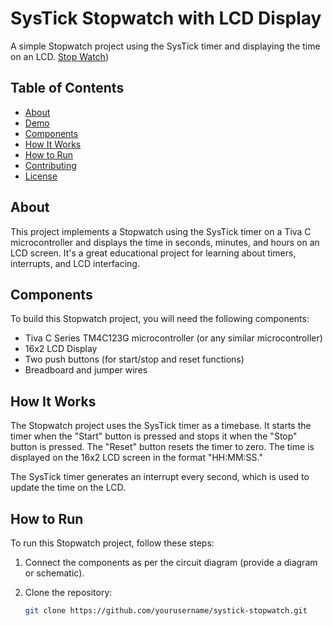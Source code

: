 # SysTick Stopwatch with LCD Display

A simple Stopwatch project using the SysTick timer and displaying the time on an LCD.
[Stop Watch](https://github.com/MuhammedAlshafie11/Tiva-C-Projects/blob/main/Stop%20Watch%20Using%20Systick%20Timer%20LCD/Videos/Screenshot%202023-08-27%20145935.png))

## Table of Contents

- [About](#about)
- [Demo](#demo)
- [Components](#components)
- [How It Works](#how-it-works)
- [How to Run](#how-to-run)
- [Contributing](#contributing)
- [License](#license)

## About

This project implements a Stopwatch using the SysTick timer on a Tiva C microcontroller and displays the time in seconds, minutes, and hours on an LCD screen. It's a great educational project for learning about timers, interrupts, and LCD interfacing.



## Components

To build this Stopwatch project, you will need the following components:

- Tiva C Series TM4C123G microcontroller (or any similar microcontroller)
- 16x2 LCD Display
- Two push buttons (for start/stop and reset functions)
- Breadboard and jumper wires

## How It Works

The Stopwatch project uses the SysTick timer as a timebase. It starts the timer when the "Start" button is pressed and stops it when the "Stop" button is pressed. The "Reset" button resets the timer to zero. The time is displayed on the 16x2 LCD screen in the format "HH:MM:SS."

The SysTick timer generates an interrupt every second, which is used to update the time on the LCD.

## How to Run

To run this Stopwatch project, follow these steps:

1. Connect the components as per the circuit diagram (provide a diagram or schematic).

2. Clone the repository:

   ```bash
   git clone https://github.com/yourusername/systick-stopwatch.git

